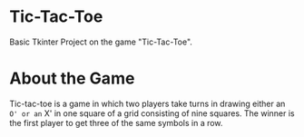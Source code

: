 # Tic-Tac-Toe
Basic Tkinter Project on the game "Tic-Tac-Toe".
# About the Game
Tic-tac-toe is a game in which two players take turns in drawing either an ` O' or an ` X' in one square of a grid consisting of nine squares. The winner is the first player to get three of the same symbols in a row.
